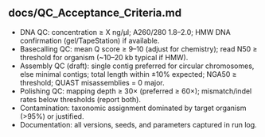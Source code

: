 ## docs/QC_Acceptance_Criteria.md

- DNA QC: concentration ≥ X ng/µl; A260/280 1.8–2.0; HMW DNA confirmation (gel/TapeStation) if available.
- Basecalling QC: mean Q score ≥ 9–10 (adjust for chemistry); read N50 ≥ threshold for organism (~10–20 kb typical if HMW).
- Assembly QC (draft): single contig preferred for circular chromosomes, else minimal contigs; total length within ±10% expected; NGA50 ≥ threshold; QUAST misassemblies = 0 major.
- Polishing QC: mapping depth ≥ 30× (preferred ≥ 60×); mismatch/indel rates below thresholds (report both).
- Contamination: taxonomic assignment dominated by target organism (>95%) or justified.
- Documentation: all versions, seeds, and parameters captured in run log.
